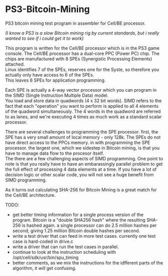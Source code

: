 # PS3-Bitcoin-Mining
PS3 bitcoin mining test program in assembler for Cell/BE processor.

_(I know a PS3 is a slow Bitcoin mining rig by current standards, but i really wanted to see if i could get it to work)_

This program is written for the Cell/BE processor which is in the PS3 game console.  The Cell/BE processor has 
a dual-core PPC (Power PC) chip.  The chips are manufactured with 8 SPEs (Synergistic Processing Elements) attached.  
Linux identifies 7 of the SPEs, reserves one for the Syste, so therefore you actually only have access to 6 of the SPEs.  
This leaves 6 SPEs for application programming.  

Each SPE is actually a 4-way vector processor which you can program in the SIMD (Single Instruction Multiple Data) model.  
You load and store data in quadwords (4 x 32 bit words).  SIMD refers to the fact that each "operation" you want to 
perform is applied to all 4 elements of the quadword simultaneously.  The 4 words in the quadword are referred to as lanes, and 
we're executing 4 times as much work as a standard scalar processor.  

There are several challenges to programming the SPE processor.  first, the SPE has a very small amount of local memory - only 128k.  The SPEs do not have direct access to the PPCs memory.  in with programming the SPE processor.  the largest one, which we sidestep in Bitcoin mining, is that you have to manage data flow to the procesor itself.   
The there are a few challenging aspects of SIMD programming.  One point to note is that you really have to have an embarassingly parallel problem to get the full effect of processing 4 data elements at a time.  If you have a lot of decision logic or other scalar code, you will not see a huge benefit from SIMD programming.    

As it turns out calculating SHA-256 for Bitcoin Mining is a great match for the Cell/BE architecture.  

TODO:
* get better timing information for a single process version of the program.  Bitcoin is a "double SHA256 hash" where the resulting SHA-256 is hashed again.  a single processor can do 2.5 million hashes per second, giving 1.25 million Bitcoin double hashes per second. 
* write a test driver that can feed in more test cases.  currently one test case is hard-coded in drive.c
* write a driver that can run the test cases in parallel.
* continue to look at the instruction scheduling with /opt/cell/sdk/usr/bin/spu_timing
* better comments, as we mix the instructions for the idfferent parts of the algorithm, it _will_ get confusing. 
